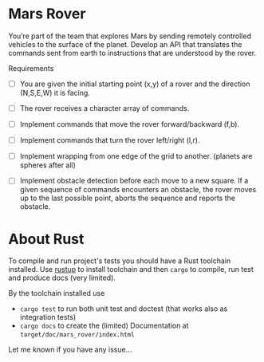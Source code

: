 # Mars Rover

You’re part of the team that explores Mars by sending remotely controlled vehicles to the surface of the planet. Develop an API that translates the commands sent from earth to instructions that are understood by the rover.

Requirements

- [ ] You are given the initial starting point (x,y) of a rover and the direction (N,S,E,W) it is facing.
- [ ] The rover receives a character array of commands.
- [ ] Implement commands that move the rover forward/backward (f,b).
- [ ] Implement commands that turn the rover left/right (l,r).
- [ ] Implement wrapping from one edge of the grid to another. (planets are spheres after all)
- [ ] Implement obstacle detection before each move to a new square. If a given sequence of commands encounters an obstacle, the rover moves up to the last possible point, aborts the sequence and reports the obstacle.


# About Rust

To compile and run project's tests you should have a Rust toolchain installed. Use [rustup](https://www.rustup.rs/) to
install toolchain and then `cargo` to compile, run test and produce docs (very limited).


By the toolchain installed use

* `cargo test` to run both unit test and doctest (that works also as integration tests)
* `cargo docs` to create the (limited) Documentation at `target/doc/mars_rover/index.html`

Let me known if you have any issue...